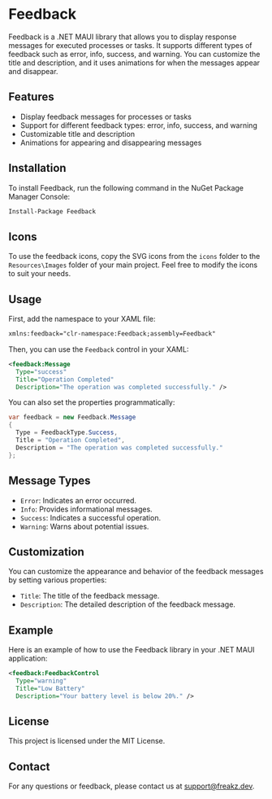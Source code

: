 # Feedback

Feedback is a .NET MAUI library that allows you to display response messages for executed processes or tasks. It supports different types of feedback such as error, info, success, and warning. You can customize the title and description, and it uses animations for when the messages appear and disappear.

## Features

- Display feedback messages for processes or tasks
- Support for different feedback types: error, info, success, and warning
- Customizable title and description
- Animations for appearing and disappearing messages

## Installation

To install Feedback, run the following command in the NuGet Package Manager Console:

```sh
Install-Package Feedback
```

## Icons

To use the feedback icons, copy the SVG icons from the `icons` folder to the `Resources\Images` folder of your main project. Feel free to modify the icons to suit your needs.

## Usage

First, add the namespace to your XAML file:

```xml
xmlns:feedback="clr-namespace:Feedback;assembly=Feedback"
```

Then, you can use the `Feedback` control in your XAML:

```xml
<feedback:Message
  Type="success"
  Title="Operation Completed"
  Description="The operation was completed successfully." />
```

You can also set the properties programmatically:

```csharp
var feedback = new Feedback.Message
{
  Type = FeedbackType.Success,
  Title = "Operation Completed",
  Description = "The operation was completed successfully."
};
```

## Message Types

- `Error`: Indicates an error occurred.
- `Info`: Provides informational messages.
- `Success`: Indicates a successful operation.
- `Warning`: Warns about potential issues.

## Customization

You can customize the appearance and behavior of the feedback messages by setting various properties:

- `Title`: The title of the feedback message.
- `Description`: The detailed description of the feedback message.

## Example

Here is an example of how to use the Feedback library in your .NET MAUI application:

```xml
<feedback:FeedbackControl
  Type="warning"
  Title="Low Battery"
  Description="Your battery level is below 20%." />
```

## License

This project is licensed under the MIT License.

## Contact

For any questions or feedback, please contact us at [support@freakz.dev](mailto:support@freakz.dev).
